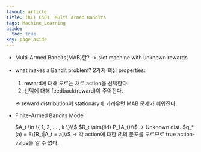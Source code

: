 ```yaml
---
layout: article
title: (RL) Ch01. Multi Armed Bandits
tags: Machine_Learning
aside:
  toc: true
key: page-aside
---
```



* Multi-Armed Bandits(MAB)란?
  -> slot machine with unknown rewards

* what makes a Bandit problem?
  2가지 핵심 properties:
    1) reward에 대해 모르는 채로 action을 선택한다.
    2) 선택에 대해 feedback(reward)이 주어진다.

    -> reward distribution이 stationary에 가까우면 MAB 문제가 쉬워진다.

* Finite-Armed Bandits Model

  $A_t \in \{ 1, 2, ... , k \}\\$
  $R_t \sim(iid) P_{A_t}\\$ -> Unknown dist.
  $q_*(a) = E\[R_t|A_t = a]\\$  -> 각 action에 대한 $R_t$의 분포를 모르므로 true action-value를 알 수 없다.

